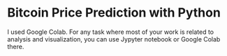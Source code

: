 # Bitcoin Price Prediction with Python
I used Google Colab. For any task where most of your work is related to analysis and visualization, you can use Jypyter notebook or Google Colab there.

